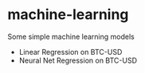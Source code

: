 # machine-learning
Some simple machine learning models

- Linear Regression on BTC-USD
- Neural Net Regression on BTC-USD

